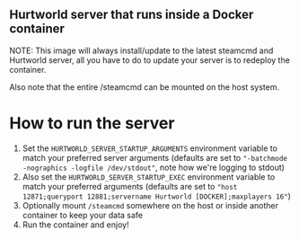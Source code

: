 ## Hurtworld server that runs inside a Docker container

NOTE: This image will always install/update to the latest steamcmd and Hurtworld server, all you have to do to update your server is to redeploy the container.

Also note that the entire /steamcmd can be mounted on the host system.

# How to run the server
1. Set the ```HURTWORLD_SERVER_STARTUP_ARGUMENTS``` environment variable to match your preferred server arguments (defaults are set to ```"-batchmode -nographics -logfile /dev/stdout"```, note how we're logging to stdout)
2. Also set the ```HURTWORLD_SERVER_STARTUP_EXEC``` environment variable to match your preferred arguments (defaults are set to ```"host 12871;queryport 12881;servername Hurtworld [DOCKER];maxplayers 16"```)
3. Optionally mount ```/steamcmd``` somewhere on the host or inside another container to keep your data safe
4. Run the container and enjoy!
